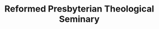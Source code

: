 ---
layout: repo
title: "Reformed Presbyterian Theological Seminary"
id: 14646
permalink: repos/14646/
---